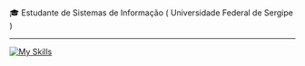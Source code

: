 
<p>🎓 Estudante de Sistemas de Informação ( Universidade Federal de Sergipe ) </p>
<hr>

[![My Skills](https://skillicons.dev/icons?i=java,spring,kotlin,postman,mongodb,postgresql,git)](https://skillicons.dev)
<!-- aws,docker -->
